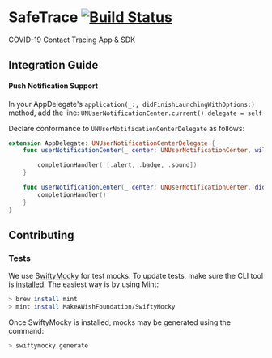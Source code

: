 # SafeTrace [![Build Status](https://app.bitrise.io/app/4dfbd089ca815827/status.svg?token=IRZo5KIki0lQ4w75l7zFwQ&branch=master)](https://app.bitrise.io/app/4dfbd089ca815827)

COVID-19 Contact Tracing App & SDK

## Integration Guide


#### Push Notification Support

In your AppDelegate's `application(_:, didFinishLaunchingWithOptions:)` method, add the line:
`UNUserNotificationCenter.current().delegate = self`

Declare conformance to `UNUserNotificationCenterDelegate` as follows:
```swift
extension AppDelegate: UNUserNotificationCenterDelegate {
    func userNotificationCenter(_ center: UNUserNotificationCenter, willPresent notification: UNNotification, withCompletionHandler completionHandler: @escaping (UNNotificationPresentationOptions) -> Void) {

        completionHandler( [.alert, .badge, .sound])
    }

    func userNotificationCenter(_ center: UNUserNotificationCenter, didReceive response: UNNotificationResponse, withCompletionHandler completionHandler: @escaping () -> Void) {
        completionHandler()
    }
}
```

## Contributing

### Tests
We use [SwiftyMocky](https://github.com/MakeAWishFoundation/SwiftyMocky) for test mocks. To update tests, make sure the CLI tool is [installed](https://github.com/MakeAWishFoundation/SwiftyMocky#installation). The easiest way is by using Mint:

```bash
> brew install mint
> mint install MakeAWishFoundation/SwiftyMocky
```

Once SwiftyMocky is installed, mocks may be generated using the command:

```bash
> swiftymocky generate
```
